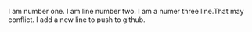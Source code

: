 I am number one.
I am line number two.
I am a numer three line.That may conflict.
I add a new line to push to github.

